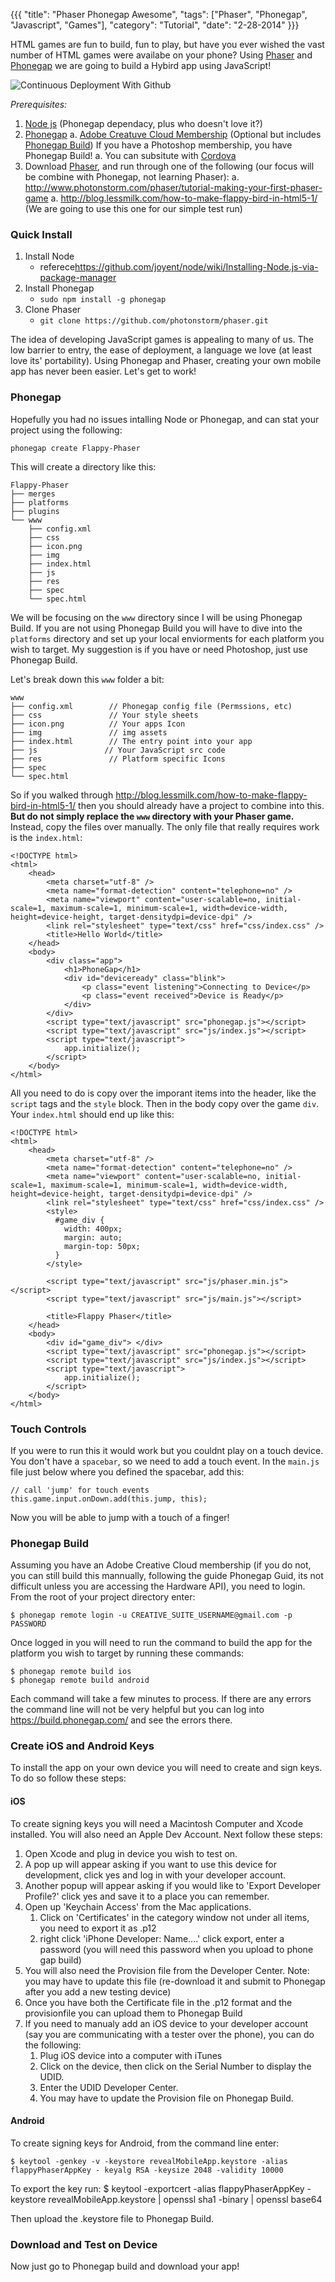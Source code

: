 {{{
  "title": "Phaser Phonegap Awesome",
  "tags": ["Phaser", "Phonegap", "Javascript", "Games"],
  "category": "Tutorial",
  "date": "2-28-2014"
}}}

HTML games are fun to build, fun to play, but have you ever wished the vast
number of HTML games were availabe on your phone? Using
[Phaser](http://phaser.io/) and [Phonegap](http://phonegap.com/) we are going
to build a Hybird app using JavaScript!<!--more-->

![Continuous Deployment With Github](/post_imgs/ContinuousDeployment/GithubNode.png)

*Prerequisites:*

1. [Node js](http://nodejs.org/) (Phonegap dependacy, plus who doesn't love it?)
1. [Phonegap](http://phonegap.com/install/)
    a. [Adobe Creatuve Cloud Membership](http://www.adobe.com/products/creativecloud.html)
   (Optional but includes [Phonegap Build](https://build.phonegap.com/))
    If you have a Photoshop membership, you have Phonegap Build!
    a. You can subsitute with [Cordova](https://cordova.apache.org/)
1. Download [Phaser](https://github.com/photonstorm/phaser), and run through
one of the following (our focus will be combine with Phonegap, not learning
Phaser):
    a. <http://www.photonstorm.com/phaser/tutorial-making-your-first-phaser-game>
    a. <http://blog.lessmilk.com/how-to-make-flappy-bird-in-html5-1/> 
    (We are going to use this one for our simple test run)

### Quick Install
1. Install Node
    - referece<https://github.com/joyent/node/wiki/Installing-Node.js-via-package-manager>
1. Install Phonegap
    - `sudo npm install -g phonegap`
1. Clone Phaser
    - `git clone https://github.com/photonstorm/phaser.git`

The idea of developing JavaScript games is appealing to many of us. The low
barrier to entry, the ease of deployment, a language we love (at least love
its' portability). Using Phonegap and Phaser, creating your own mobile app
has never been easier. Let's get to work!

### Phonegap
Hopefully you had no issues intalling Node or Phonegap, and can stat your project
using the following:

    phonegap create Flappy-Phaser

This will create a directory like this:

    Flappy-Phaser
    ├── merges
    ├── platforms
    ├── plugins
    └── www
        ├── config.xml
        ├── css
        ├── icon.png
        ├── img
        ├── index.html
        ├── js
        ├── res
        ├── spec
        └── spec.html

We will be focusing on the `www` directory since I will be using Phonegap Build. If you are not using Phonegap Build you will have to dive into the `platforms` directory and set up your local enviorments for each platform you wish to target. My suggestion is if you have or need Photoshop, just use Phonegap Build.

Let's break down this `www` folder a bit:

    www
    ├── config.xml        // Phonegap config file (Permssions, etc)
    ├── css               // Your style sheets
    ├── icon.png          // Your apps Icon
    ├── img               // img assets
    ├── index.html        // The entry point into your app
    ├── js               // Your JavaScript src code
    ├── res               // Platform specific Icons
    ├── spec
    └── spec.html


So if you walked through <http://blog.lessmilk.com/how-to-make-flappy-bird-in-html5-1/>
then you should already have a project to combine into this. **But do not simply
replace the `www` directory with your Phaser game.** Instead, copy the files
over manually. The only file that really requires work is the `index.html`:

    <!DOCTYPE html>
    <html>
        <head>
            <meta charset="utf-8" />
            <meta name="format-detection" content="telephone=no" />
            <meta name="viewport" content="user-scalable=no, initial-scale=1, maximum-scale=1, minimum-scale=1, width=device-width, height=device-height, target-densitydpi=device-dpi" />
            <link rel="stylesheet" type="text/css" href="css/index.css" />
            <title>Hello World</title>
        </head>
        <body>
            <div class="app">
                <h1>PhoneGap</h1>
                <div id="deviceready" class="blink">
                    <p class="event listening">Connecting to Device</p>
                    <p class="event received">Device is Ready</p>
                </div>
            </div>
            <script type="text/javascript" src="phonegap.js"></script>
            <script type="text/javascript" src="js/index.js"></script>
            <script type="text/javascript">
                app.initialize();
            </script>
        </body>
    </html>

All you need to do is copy over the imporant items into the header, like the
`script` tags and the `style` block. Then in the body copy over the game `div`.
Your `index.html` should end up like this:

    <!DOCTYPE html>
    <html>
        <head>
            <meta charset="utf-8" />
            <meta name="format-detection" content="telephone=no" />
            <meta name="viewport" content="user-scalable=no, initial-scale=1, maximum-scale=1, minimum-scale=1, width=device-width, height=device-height, target-densitydpi=device-dpi" />
            <link rel="stylesheet" type="text/css" href="css/index.css" />
            <style>
              #game_div {
                width: 400px;
                margin: auto;
                margin-top: 50px;
              }
            </style>

            <script type="text/javascript" src="js/phaser.min.js"></script>
            <script type="text/javascript" src="js/main.js"></script>

            <title>Flappy Phaser</title>
        </head>
        <body>
            <div id="game_div"> </div>
            <script type="text/javascript" src="phonegap.js"></script>
            <script type="text/javascript" src="js/index.js"></script>
            <script type="text/javascript">
                app.initialize();
            </script>
        </body>
    </html>

### Touch Controls
If you were to run this it would work but you couldnt play on a touch device.
You don't have a `spacebar`, so we need to add a touch event. In the `main.js`
file just below where you defined the spacebar, add this:

    // call 'jump' for touch events
    this.game.input.onDown.add(this.jump, this);

Now you will be able to jump with a touch of a finger!


### Phonegap Build
Assuming you have an Adobe Creative Cloud membership (if you do not, you can
still build this mannually, following the guide Phonegap Guid, its not difficult
unless you are accessing the Hardware API), you need to login.
From the root of your project directory enter:

    $ phonegap remote login -u CREATIVE_SUITE_USERNAME@gmail.com -p PASSWORD

Once logged in you will need to run the command to build the app for the platform 
you wish to target by running these commands:

    $ phonegap remote build ios
    $ phonegap remote build android

Each command will take a few minutes to process. If there are any errors the 
command line will not be very helpful but you can log into <https://build.phonegap.com/>
and see the errors there.

### Create iOS and Android Keys
To install the app on your own device you will need to create and sign keys.
To do so follow these steps:

#### iOS
To create signing keys you will need a Macintosh Computer and Xcode installed. You will also need an
Apple Dev Account. Next follow these steps:
1. Open Xcode and plug in device you wish to test on.
2. A pop up will appear asking if you want to use this device for development, click yes and log in
with your developer account.
3. Another popup will appear asking if you would like to 'Export Developer Profile?' click yes and
save it to a place you can remember.
4. Open up 'Keychain Access' from the Mac applications.
    1. Click on 'Certificates' in the category window not under all items, you need to export it
    as .p12
    2. right click 'iPhone Developer: Name....' click export, enter a password (you will need this
    password when you upload to phone gap build)
5. You will also need the Provision file from the Developer Center.
Note: you may have to update this file (re-download it and submit to Phonegap after you
add a new testing device)
6. Once you have both the Certificate file in the .p12 format and the provisionfile you can upload
them to Phonegap Build
7. If you need to manualy add an iOS device to your developer account (say you are
communicating with a tester over the phone), you can do the following:
    1. Plug iOS device into a computer with iTunes
    2. Click on the device, then click on the Serial Number to display the UDID.
    3. Enter the UDID Developer Center.
    4. You may have to update the Provision file on Phonegap Build.

#### Android
To create signing keys for Android, from the command line enter:

    $ keytool -genkey -v -keystore revealMobileApp.keystore -alias flappyPhaserAppKey - keyalg RSA -keysize 2048 -validity 10000

To export the key run:
    $ keytool -exportcert -alias flappyPhaserAppKey -keystore revealMobileApp.keystore |
openssl sha1 -binary | openssl base64

Then upload the .keystore file to Phonegap Build.


### Download and Test on Device
Now just go to Phonegap build and download your app!
